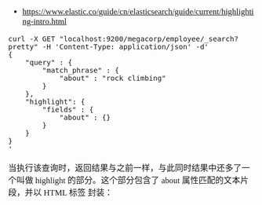 <span  style="font-family: Simsun,serif; font-size: 17px; ">

- https://www.elastic.co/guide/cn/elasticsearch/guide/current/highlighting-intro.html

~~~
curl -X GET "localhost:9200/megacorp/employee/_search?pretty" -H 'Content-Type: application/json' -d'
{
    "query" : {
        "match_phrase" : {
            "about" : "rock climbing"
        }
    },
    "highlight": {
        "fields" : {
            "about" : {}
        }
    }
}
'
~~~

当执行该查询时，返回结果与之前一样，与此同时结果中还多了一个叫做 highlight 的部分。这个部分包含了 about 属性匹配的文本片段，并以 HTML 标签 <em></em> 封装：


</span>